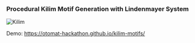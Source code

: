 ### Procedural Kilim Motif Generation with Lindenmayer System

![Kilim](http://gifyu.com/images/kilim2.gif)

Demo: https://otomat-hackathon.github.io/kilim-motifs/


